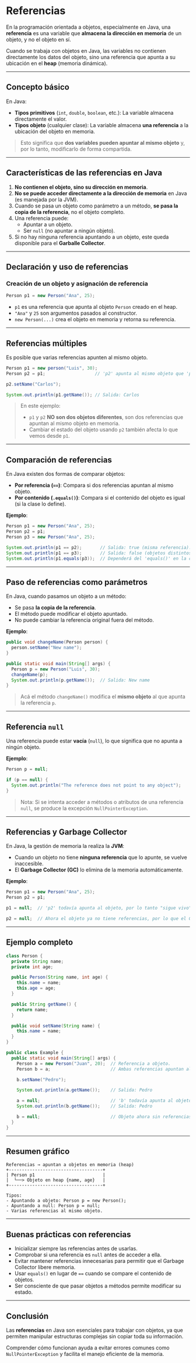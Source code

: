 # Referencias

En la programación orientada a objetos, especialmente en Java, una **referencia** es una variable que **almacena la dirección en memoria** de un objeto, y no el objeto en sí.

Cuando se trabaja con objetos en Java, las variables no contienen directamente los datos del objeto, sino una referencia que apunta a su ubicación en el **heap** (memoria dinámica).

---

## Concepto básico

En Java:

- **Tipos primitivos** (`int`, `double`, `boolean`, etc.): La variable almacena directamente el valor.
- **Tipos objeto** (cualquier clase): La variable almacena **una referencia** a la ubicación del objeto en memoria.

> Esto significa que **dos variables pueden apuntar al mismo objeto** y, por lo tanto, modificarlo de forma compartida.

---

## Características de las referencias en Java

1. **No contienen el objeto, sino su dirección en memoria**.
2. **No se puede acceder directamente a la dirección de memoria** en Java (es manejada por la JVM).
3. Cuando se pasa un objeto como parámetro a un método, **se pasa la copia de la referencia**, no el objeto completo.
4. Una referencia puede:
   - Apuntar a un objeto.
   - Ser `null` (no apuntar a ningún objeto).
5. Si no hay ninguna referencia apuntando a un objeto, este queda disponible para el **Garballe Collector**.

---

## Declaración y uso de referencias

### Creación de un objeto y asignación de referencia

```java
Person p1 = new Person("Ana", 25);
```

- `p1` es una referencia que apunta al objeto `Person` creado en el heap.
- `"Ana"` y `25` son argumentos pasados al constructor.
- `new Person(...)` crea el objeto en memoria y retorna su referencia.

---

## Referencias múltiples

Es posible que varias referencias apunten al mismo objeto.

```java
Person p1 = new person("Luis", 30);
Person p2 = p1;                   // 'p2' apunta al mismo objeto que 'p1'.

p2.setName("Carlos");

System.out.println(p1.getName()); // Salida: Carlos
```

> En este ejemplo:
>
> - `p1` y `p2` **NO son dos objetos diferentes**, son dos referencias que apuntan al mismo objeto en memoria.
> - Cambiar el estado del objeto usando `p2` también afecta lo que vemos desde `p1`.

---

## Comparación de referencias

En Java existen dos formas de comparar objetos:

- **Por referencia (`==`)**: Compara si dos referencias apuntan al mismo objeto.
- **Por contenido (`.equals()`)**: Compara si el contenido del objeto es igual (si la clase lo define).

**Ejemplo**:

```java
Person p1 = new Person("Ana", 25);
Person p2 = p1;
Person p3 = new Person("Ana", 25);

System.out.println(p1 == p2);       // Salida: true (misma referencia).
System.out.println(p1 == p3);       // Salida: false (objetos distintos).
System.out.println(p1.equals(p3));  // Dependerá del 'equals()' en la clase 'Person'.
```

---

## Paso de referencias como parámetros

En Java, cuando pasamos un objeto a un método:

- Se pasa **la copia de la referencia**.
- El método puede modificar el objeto apuntado.
- No puede cambiar la referencia original fuera del método.

**Ejemplo**:

```java
public void changeName(Person person) {
  person.setName("New name");
}

public static void main(String[] args) {
  Person p = new Person("Luis", 30);
  changeName(p);
  System.out.println(p.getName());  // Salida: New name
}
```

> Acá el método `changeName()` modifica el **mismo objeto** al que apunta la referencia `p`.

---

## Referencia `null`

Una referencia puede estar **vacía** (`null`), lo que significa que no apunta a ningún objeto.

**Ejemplo**:

```java
Person p = null;

if (p == null) {
  System.out.println("The reference does not point to any object");
}
```

> Nota: Si se intenta acceder a métodos o atributos de una referencia `null`, se produce la excepción `NullPointerException`.

---

## Referencias y Garbage Collector

En Java, la gestión de memoria la realiza la **JVM**:

- Cuando un objeto no tiene **ninguna referencia** que lo apunte, se vuelve inaccesible.
- El **Garbage Collector (GC)** lo elimina de la memoria automáticamente.

**Ejemplo**:

```java
Person p1 = new Person("Ana", 25);
Person p2 = p1;

p1 = null;  // 'p2' todavía apunta al objeto, por lo tanto "sigue vivo".

p2 = null;  // Ahora el objeto ya no tiene referencias, por lo que el Garbage Collector lo elimina.
```

---

## Ejemplo completo

```java
class Person {
  private String name;
  private int age;

  public Person(String name, int age) {
    this.name = name;
    this.age = age;
  }

  public String getName() {
    return name;
  }

  public void setName(String name) {
    this.name = name;
  }
}

public class Example {
  public static void main(String[] args) {
    Person a = new Person("Juan", 20);  // Referencia a objeto.
    Person b = a;                       // Ambas referencias apuntan al mismo objeto.

    b.setName("Pedro");

    System.out.println(a.getName());    // Salida: Pedro

    a = null;                           // 'b' todavía apunta al objeto.
    System.out.println(b.getName());    // Salida: Pedro

    b = null;                           // Objeto ahora sin referencias, por lo que el Garbage Collector lo elimina.
  }
}
```

---

## Resumen gráfico

```text
Referencias → apuntan a objetos en memoria (heap)
+------------------------------------+
| Person p1                          |
|  └──> Objeto en heap {name, age}   |
+------------------------------------+

Tipos:
- Apuntando a objeto: Person p = new Person();
- Apuntando a null: Person p = null;
- Varias referencias al mismo objeto.
```

---

## Buenas prácticas con referencias

- Inicializar siempre las referencias antes de usarlas.
- Comprobar si una referencia es `null` antes de acceder a ella.
- Evitar mantener referencias innecesarias para permitir que el Garbage Collector libere memoria.
- Usar `equals()` en lugar de `==` cuando se compare el contenido de objetos.
- Ser consciente de que pasar objetos a métodos permite modificar su estado.

---

## Conclusión

Las **referencias** en Java son esenciales para trabajar con objetos, ya que permiten manipular estructuras complejas sin copiar toda su información.

Comprender cómo funcionan ayuda a evitar errores comunes como `NullPointerException` y facilita el manejo eficiente de la memoria.
